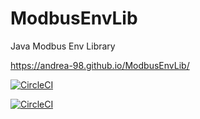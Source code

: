 # ModbusEnvLib
Java Modbus Env Library

https://andrea-98.github.io/ModbusEnvLib/

[![CircleCI](https://dl.circleci.com/status-badge/img/gh/Andrea-98/ModbusEnvLib/tree/main.svg?style=svg)](https://dl.circleci.com/status-badge/redirect/gh/Andrea-98/ModbusEnvLib/tree/main)


[![CircleCI](https://dl.circleci.com/insights-snapshot/gh/Andrea-98/ModbusEnvLib/main/workflow/badge.svg?window=24h)](https://app.circleci.com/insights/github/Andrea-98/ModbusEnvLib/workflows/workflow/overview?branch=main&reporting-window=last-24-hours&insights-snapshot=true)
